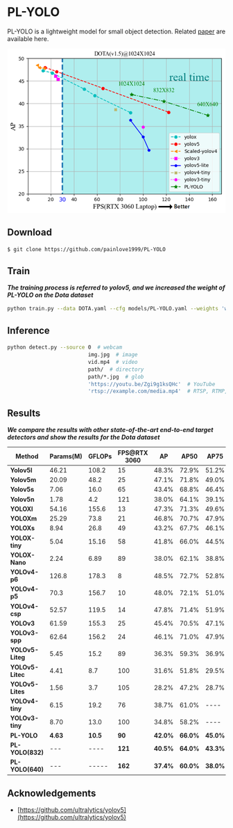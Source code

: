 # PL-YOLO

PL-YOLO is a lightweight model for small object detection. Related [paper]() are available here.

![result](result.png)

## Download

```bash
$ git clone https://github.com/painlove1999/PL-YOLO
```

## Train

***The training process is referred to yolov5, and we increased the weight of PL-YOLO on the Dota dataset***

```bash
python train.py --data DOTA.yaml --cfg models/PL-YOLO.yaml --weights 'weights/PL-YOLO.pt' --batch-size 1                                                                                                18                                                                                              32
```

## Inference 

```bash
python detect.py --source 0  # webcam    
                          img.jpg  # image
                          vid.mp4  # video
                          path/  # directory
                          path/*.jpg  # glob
                          'https://youtu.be/Zgi9g1ksQHc'  # YouTube
                          'rtsp://example.com/media.mp4'  # RTSP, RTMP, HTTP stream
```

## Results

***We compare the results with other state-of-the-art end-to-end target detectors and show the results for the Dota dataset***

| Method         | **Params(M)** | **GFLOPs** | **FPS@RTX 3060** | AP    | AP50  | AP75  |
| -------------- | ---------- | ---------- | ---------------- | ----- | ----- | ----- |
| **Yolov5l**    | 46.21     | 108.2      | 15               | 48.3% | 72.9% | 51.2% |
| **Yolov5m**    | 20.09     | 48.2       | 25               | 47.1% | 71.8% | 49.0% |
| **Yolov5s**    | 7.06      | 16.0       | 65               | 43.4% | 68.8% | 46.4% |
| **Yolov5n**    | 1.78      | 4.2        | 121              | 38.0% | 64.1% | 39.1% |
| **YOLOXl**     | 54.16 | 155.6 | 13 | 47.3% | 71.3% | 49.6% |
| **YOLOXm**     | 25.29 | 73.8 | 21 | 46.8% | 70.7% | 47.9% |
| **YOLOXs**     | 8.94 | 26.8 | 49 | 43.2% | 67.7% | 46.1% |
| **YOLOX-tiny** | 5.04 | 15.16 | 58 | 41.8% | 66.0% | 44.5% |
| **YOLOX-Nano** | 2.24 | 6.89 | 89 | 38.0% | 62.1% | 38.8% |
| **YOLOv4-p6** | 126.8 | 178.3 | 8 | 48.5% | 72.7% | 52.8% |
| **YOLOv4-p5** | 70.3 | 156.7 | 10 | 48.0% | 72.1% | 51.0% |
| **YOLOv4-csp** | 52.57 | 119.5 | 14 | 47.8% | 71.4% | 51.9% |
| **YOLOv3** | 61.59 | 155.3 | 25 | 45.4% | 70.5% | 47.1% |
| **YOLOv3-spp** | 62.64 | 156.2 | 24 | 46.1% | 71.0% | 47.9% |
| **YOLOv5-Liteg** | 5.45 | 15.2 | 89 | 36.3% | 59.3% | 36.9% |
| **YOLOv5-Litec** | 4.41 | 8.7 | 100 | 31.6% | 51.8% | 29.5% |
| **YOLOv5-Lites** | 1.56 | 3.7 | 105 | 28.2% | 47.2% | 28.7% |
| **YOLOv4-tiny** | 6.15 | 19.2 | 76 | 38.7% | 61.0% | ---- |
| **YOLOv3-tiny** | 8.70 | 13.0 | 100 | 34.8% | 58.2% | ---- |
| **PL-YOLO** | **4.63** | **10.5** | **90** | **42.0%** | **66.0%** | **45.0%** |
| **PL-YOLO(832)** | --- | ---- | **121** | **40.5%** | **64.0%** | **43.3%** |
| **PL-YOLO(640)** | --- | ----- | **162** | **37.4%** | **60.0%** | **38.0%** |

## Acknowledgements

+ [https://github.com/ultralytics/yolov5](https://github.com/ultralytics/yolov5)

